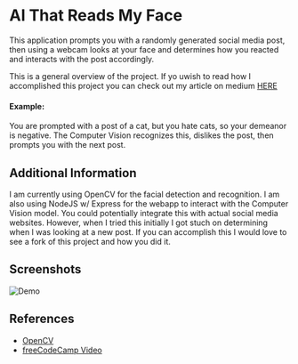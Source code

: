 
# AI That Reads My Face

This application prompts you with a randomly generated social media post, then using a webcam looks at your
face and determines how you reacted and interacts with the post accordingly.

This is a general overview of the project. If yo uwish to read how I accomplished this project you can check out my article on medium [HERE](https://medium.com/@csharpseth/my-face-liked-your-post-36af4c545df3)

#### Example:
You are prompted with a post of a cat, but you hate cats, so your demeanor is negative. The Computer Vision recognizes this, dislikes the post, then prompts you with the next post.

## Additional Information
I am currently using OpenCV for the facial detection and recognition. I am also using NodeJS w/ Express for the webapp to interact with the Computer Vision model. You could potentially integrate this with actual social media websites. However, when I tried this initially I got stuch on determining when I was looking at a new post. If you can accomplish this I would love to see a fork of this project and how you did it.

## Screenshots
![Demo](https://miro.medium.com/max/1100/1*sBZi1B_mHlnegArdRsw4aQ.gif)

## References
 - [OpenCV](https://opencv.org/)
 - [freeCodeCamp Video](https://youtu.be/oXlwWbU8l2o)
